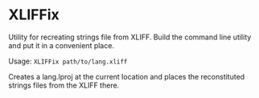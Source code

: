 # XLIFFix
Utility for recreating strings file from XLIFF. Build the command line utility and put it in a convenient place.

Usage:
`XLIFFix path/to/lang.xliff`

Creates a lang.lproj at the current location and places the reconstituted strings files from the XLIFF there.
